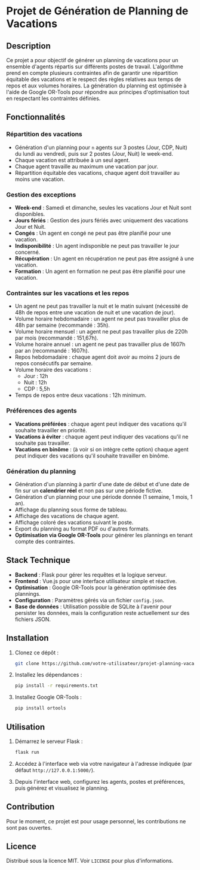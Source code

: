 # Projet de Génération de Planning de Vacations

## Description

Ce projet a pour objectif de générer un planning de vacations pour un ensemble d'agents répartis sur différents postes de travail. L'algorithme prend en compte plusieurs contraintes afin de garantir une répartition équitable des vacations et le respect des règles relatives aux temps de repos et aux volumes horaires. La génération du planning est optimisée à l'aide de Google OR-Tools pour répondre aux principes d'optimisation tout en respectant les contraintes définies.

## Fonctionnalités

### Répartition des vacations

- Génération d'un planning pour `n` agents sur 3 postes (Jour, CDP, Nuit) du lundi au vendredi, puis sur 2 postes (Jour, Nuit) le week-end.
- Chaque vacation est attribuée à un seul agent.
- Chaque agent travaille au maximum une vacation par jour.
- Répartition équitable des vacations, chaque agent doit travailler au moins une vacation.

### Gestion des exceptions

- **Week-end** : Samedi et dimanche, seules les vacations Jour et Nuit sont disponibles.
- **Jours fériés** : Gestion des jours fériés avec uniquement des vacations Jour et Nuit.
- **Congés** : Un agent en congé ne peut pas être planifié pour une vacation.
- **Indisponibilité** : Un agent indisponible ne peut pas travailler le jour concerné.
- **Récupération** : Un agent en récupération ne peut pas être assigné à une vacation.
- **Formation** : Un agent en formation ne peut pas être planifié pour une vacation.

### Contraintes sur les vacations et les repos

- Un agent ne peut pas travailler la nuit et le matin suivant (nécessité de 48h de repos entre une vacation de nuit et une vacation de jour).
- Volume horaire hebdomadaire : un agent ne peut pas travailler plus de 48h par semaine (recommandé : 35h).
- Volume horaire mensuel : un agent ne peut pas travailler plus de 220h par mois (recommandé : 151,67h).
- Volume horaire annuel : un agent ne peut pas travailler plus de 1607h par an (recommandé : 1607h).
- Repos hebdomadaire : chaque agent doit avoir au moins 2 jours de repos consécutifs par semaine.
- Volume horaire des vacations :
  - Jour : 12h
  - Nuit : 12h
  - CDP : 5,5h
- Temps de repos entre deux vacations : 12h minimum.

### Préférences des agents

- **Vacations préférées** : chaque agent peut indiquer des vacations qu'il souhaite travailler en priorité.
- **Vacations à éviter** : chaque agent peut indiquer des vacations qu'il ne souhaite pas travailler.
- **Vacations en binôme** : (à voir si on intègre cette option) chaque agent peut indiquer des vacations qu'il souhaite travailler en binôme.

### Génération du planning

- Génération d'un planning à partir d'une date de début et d'une date de fin sur un **calendrier réel** et non pas sur une période fictive.
- Génération d'un planning pour une période donnée (1 semaine, 1 mois, 1 an).
- Affichage du planning sous forme de tableau.
- Affichage des vacations de chaque agent.
- Affichage coloré des vacations suivant le poste.
- Export du planning au format PDF ou d'autres formats.
- **Optimisation via Google OR-Tools** pour générer les plannings en tenant compte des contraintes.

## Stack Technique

- **Backend** : Flask pour gérer les requêtes et la logique serveur.
- **Frontend** : Vue.js pour une interface utilisateur simple et réactive.
- **Optimisation** : Google OR-Tools pour la génération optimisée des plannings.
- **Configuration** : Paramètres gérés via un fichier `config.json`.
- **Base de données** : Utilisation possible de SQLite à l'avenir pour persister les données, mais la configuration reste actuellement sur des fichiers JSON.

## Installation

1. Clonez ce dépôt :

   ```bash
   git clone https://github.com/votre-utilisateur/projet-planning-vacations.git
   ```

2. Installez les dépendances :

   ```bash
   pip install -r requirements.txt
   ```

3. Installez Google OR-Tools :

   ```bash
   pip install ortools
   ```

## Utilisation

1. Démarrez le serveur Flask :

   ```bash
   flask run
   ```

2. Accédez à l'interface web via votre navigateur à l'adresse indiquée (par défaut `http://127.0.0.1:5000/`).

3. Depuis l'interface web, configurez les agents, postes et préférences, puis générez et visualisez le planning.

## Contribution

Pour le moment, ce projet est pour usage personnel, les contributions ne sont pas ouvertes.

## Licence

Distribué sous la licence MIT. Voir `LICENSE` pour plus d'informations.
